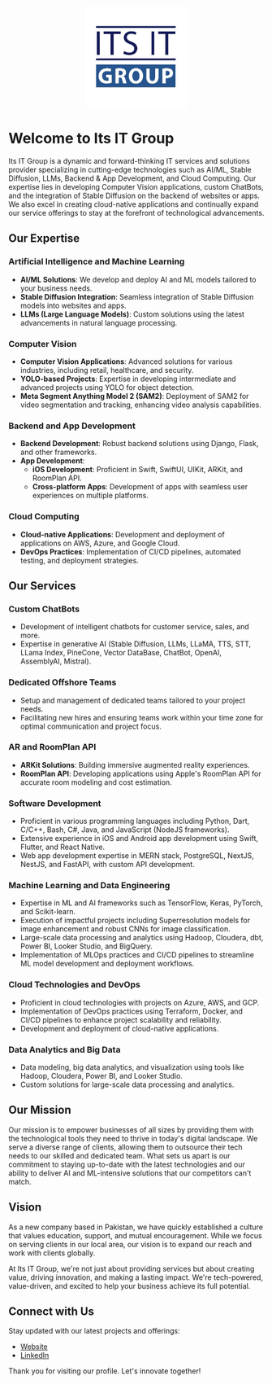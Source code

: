 <!-- ![Its IT Group Logo](./logo.jpeg) Replace with your actual logo URL -->
<p align="center">
  <img src="./logo.jpeg" alt="Its IT Group Logo" width="200"/>
</p>

# Welcome to Its IT Group

Its IT Group is a dynamic and forward-thinking IT services and solutions provider specializing in cutting-edge technologies such as AI/ML, Stable Diffusion, LLMs, Backend & App Development, and Cloud Computing. Our expertise lies in developing Computer Vision applications, custom ChatBots, and the integration of Stable Diffusion on the backend of websites or apps. We also excel in creating cloud-native applications and continually expand our service offerings to stay at the forefront of technological advancements.

## Our Expertise

### Artificial Intelligence and Machine Learning
- **AI/ML Solutions**: We develop and deploy AI and ML models tailored to your business needs.
- **Stable Diffusion Integration**: Seamless integration of Stable Diffusion models into websites and apps.
- **LLMs (Large Language Models)**: Custom solutions using the latest advancements in natural language processing.

### Computer Vision
- **Computer Vision Applications**: Advanced solutions for various industries, including retail, healthcare, and security.
- **YOLO-based Projects**: Expertise in developing intermediate and advanced projects using YOLO for object detection.
- **Meta Segment Anything Model 2 (SAM2)**: Deployment of SAM2 for video segmentation and tracking, enhancing video analysis capabilities.

### Backend and App Development
- **Backend Development**: Robust backend solutions using Django, Flask, and other frameworks.
- **App Development**: 
  - **iOS Development**: Proficient in Swift, SwiftUI, UIKit, ARKit, and RoomPlan API.
  - **Cross-platform Apps**: Development of apps with seamless user experiences on multiple platforms.

### Cloud Computing
- **Cloud-native Applications**: Development and deployment of applications on AWS, Azure, and Google Cloud.
- **DevOps Practices**: Implementation of CI/CD pipelines, automated testing, and deployment strategies.

## Our Services

### Custom ChatBots
- Development of intelligent chatbots for customer service, sales, and more.
- Expertise in generative AI (Stable Diffusion, LLMs, LLaMA, TTS, STT, LLama Index, PineCone, Vector DataBase, ChatBot, OpenAI, AssemblyAI, Mistral).

### Dedicated Offshore Teams
- Setup and management of dedicated teams tailored to your project needs.
- Facilitating new hires and ensuring teams work within your time zone for optimal communication and project focus.

### AR and RoomPlan API
- **ARKit Solutions**: Building immersive augmented reality experiences.
- **RoomPlan API**: Developing applications using Apple's RoomPlan API for accurate room modeling and cost estimation.

### Software Development
- Proficient in various programming languages including Python, Dart, C/C++, Bash, C#, Java, and JavaScript (NodeJS frameworks).
- Extensive experience in iOS and Android app development using Swift, Flutter, and React Native.
- Web app development expertise in MERN stack, PostgreSQL, NextJS, NestJS, and FastAPI, with custom API development.

### Machine Learning and Data Engineering
- Expertise in ML and AI frameworks such as TensorFlow, Keras, PyTorch, and Scikit-learn.
- Execution of impactful projects including Superresolution models for image enhancement and robust CNNs for image classification.
- Large-scale data processing and analytics using Hadoop, Cloudera, dbt, Power BI, Looker Studio, and BigQuery.
- Implementation of MLOps practices and CI/CD pipelines to streamline ML model development and deployment workflows.

### Cloud Technologies and DevOps
- Proficient in cloud technologies with projects on Azure, AWS, and GCP.
- Implementation of DevOps practices using Terraform, Docker, and CI/CD pipelines to enhance project scalability and reliability.
- Development and deployment of cloud-native applications.

### Data Analytics and Big Data
- Data modeling, big data analytics, and visualization using tools like Hadoop, Cloudera, Power BI, and Looker Studio.
- Custom solutions for large-scale data processing and analytics.

## Our Mission
Our mission is to empower businesses of all sizes by providing them with the technological tools they need to thrive in today's digital landscape. We serve a diverse range of clients, allowing them to outsource their tech needs to our skilled and dedicated team. What sets us apart is our commitment to staying up-to-date with the latest technologies and our ability to deliver AI and ML-intensive solutions that our competitors can't match.

## Vision
As a new company based in Pakistan, we have quickly established a culture that values education, support, and mutual encouragement. While we focus on serving clients in our local area, our vision is to expand our reach and work with clients globally.

At Its IT Group, we're not just about providing services but about creating value, driving innovation, and making a lasting impact. We're tech-powered, value-driven, and excited to help your business achieve its full potential.

## Connect with Us
Stay updated with our latest projects and offerings:
- [Website](https://www.itsitgroup.com/)
- [LinkedIn](https://www.linkedin.com/company/its-it-group)

Thank you for visiting our profile. Let's innovate together!